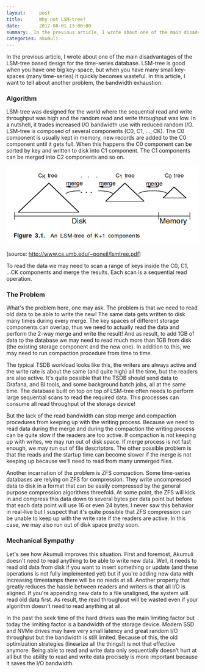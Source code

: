 ```yaml
---
layout:     post
title:      Why not LSM-tree?
date:       2017-08-01 13:00:00
summary:  In the previous article, I wrote about one of the main disadvantages of the LSM-tree based design for the time-series database. LSM-tree is good when you have...
categories: akumuli
---
```


In the previous article, I wrote about one of the main disadvantages of the LSM-tree based design for the time-series database. LSM-tree is good when you have one big key-space, but when you have many small key-spaces (many time-series) it quickly becomes wasteful. In this article, I want to tell about another problem, the bandwidth exhaustion.

### Algorithm

LSM-tree was designed for the world where the sequential read and write throughput was high and the random read and write throughput was low. In a nutshell, it trades increased I/O bandwidth use with reduced random I/O. LSM-tree is composed of several components (C0, C1, ..., CK). The C0 component is usually kept in memory, new records are added to the C0 component until it gets full. When this happens the C0 component can be sorted by key and written to disk into C1 component. The C1 components can be merged into C2 components and so on.

![Fig 1](/images/media-20170801.png)

(source: http://www.cs.umb.edu/~poneil/lsmtree.pdf)

To read the data we may need to scan a range of keys inside the C0, C1, ...CK components and merge the results. Each scan is a sequential read operation.

### The Problem

What's the problem here, one may ask. The problem is that we need to read old data to be able to write the new! The same data gets written to disk many times during every merge. The key spaces of different storage components can overlap, thus we need to actually read the data and perform the 2-way merge and write the result! And as result, to add 1GB of data to the database we may need to read much more than 1GB from disk (the existing storage component and the new one). In addition to this, we may need to run compaction procedure from time to time.

The typical TSDB workload looks like this, the writers are always active and the write rate is about the same (and quite high) all the time, but the readers are also active. It's quite possible that the TSDB should send data to Grafana, and BI tools, and some background batch jobs, all at the same time. The database built on top on top of LSM-tree often needs to perform large sequential scans to read the required data. This processes can consume all read throughput of the storage device! 

But the lack of the read bandwidth can stop merge and compaction procedures from keeping up with the writing process. Because we need to read data during the merge and during the compaction the writing process can be quite slow if the readers are too active. If compaction is not keeping up with writes, we may run out of disk space. If merge process is not fast enough, we may run out of file descriptors. The other possible problem is that the reads and the startup time can become slower if the merge is not keeping up because we'll need to read from many unmerged files.

Another incarnation of the problem is ZFS compaction. Some time-series databases are relying on ZFS for compression. They write uncompressed data to disk in a format that can be easily compressed by the general purpose compression algorithms threefold. At some point, the ZFS will kick in and compress this data down to several bytes per data point but before that each data point will use 16 or even 24 bytes. I never saw this behavior in real-live but I suspect that it's quite possible that ZFS compression can be unable to keep up with the write rate if the readers are active. In this case, we may also run out of disk space pretty soon.

### Mechanical Sympathy

Let's see how Akumuli improves this situation. First and foremost, Akumuli doesn't need to read anything to be able to write new data. Well, it needs to read old data from disk if you want to insert something or update (and these operations is not fully implemented yet) but if you're adding new data with increasing timestamps there will be no reads at all. Another property that greatly reduces the hassle between readers and writers is that all I/O is aligned. If you're appending new data to a file unaligned, the system will read old data first. As result, the read throughput will be wasted even if your algorithm doesn't need to read anything at all.

In the past the seek time of the hard drives was the main limiting factor but today the limiting factor is a bandwidth of the storage device. Modern SSD and NVMe drives may have very small latency and great random I/O throughput but the bandwidth is still limited. Because of this, the old optimization strategies (linearize all the things!) is not that effective anymore. Being able to read and write data only sequentially doesn’t hurt at all but the ability to read and write data precisely is more important because it saves the I/O bandwidth.
